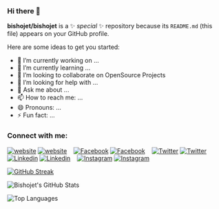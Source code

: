 ### Hi there 👋


**bishojet/bishojet** is a ✨ _special_ ✨ repository because its `README.md` (this file) appears on your GitHub profile.

Here are some ideas to get you started:

- 🔭 I’m currently working on ...
- 🌱 I’m currently learning ...
- 👯 I’m looking to collaborate on OpenSource Projects
- 🤔 I’m looking for help with ...
- 💬 Ask me about ...
- 📫 How to reach me: ...
- 😄 Pronouns: ...
- ⚡ Fun fact: ...



### Connect with me:

[![website](./img/globe-light.svg)](https://bishojet.me#gh-light-mode-only)
[![website](./img/globe-dark.svg)](https://bishojet.me#gh-dark-mode-only)
&nbsp;&nbsp;
[![Facebook](./img/twitter-light.svg)](https://facebook.com/bishojetbd#gh-light-mode-only)
[![Facebook](./img/twitter-dark.svg)](https://facebook.com/bishojetbd#gh-dark-mode-only)
&nbsp;&nbsp;
[![Twitter](./img/twitter-light.svg)](https://twitter.com/bishojetdhaka#gh-light-mode-only)
[![Twitter](./img/twitter-dark.svg)](https://twitter.com/bishojetdhaka#gh-dark-mode-only)
&nbsp;&nbsp;
[![Linkedin](./img/linkedin-light.svg)](https://linkedin.com/in/bishojetchandranath#gh-light-mode-only)
[![Linkedin](./img/linkedin-dark.svg)](https://linkedin.com/in/bishojetchandranath#gh-dark-mode-only)
&nbsp;&nbsp;
[![Instagram](./img/instagram-light.svg)](https://instagram.com/bishojetchandranath#gh-light-mode-only)
[![Instagram](./img/instagram-dark.svg)](https://instagram.com/bishojetchandranath#gh-dark-mode-only)

[![GitHub Streak](http://github-readme-streak-stats.herokuapp.com?user=bishojet&theme=highcontrast&hide_border=true&date_format=j%20M%5B%20Y%5D)](https://git.io/streak-stats)

![Bishojet's GitHub Stats](https://github-readme-stats.vercel.app/api?username=bishojet&show_icons=true&theme=radical)

![Top Languages](https://github-readme-stats.vercel.app/api/top-langs/?username=bishojet&show_icons=true&theme=radical)





